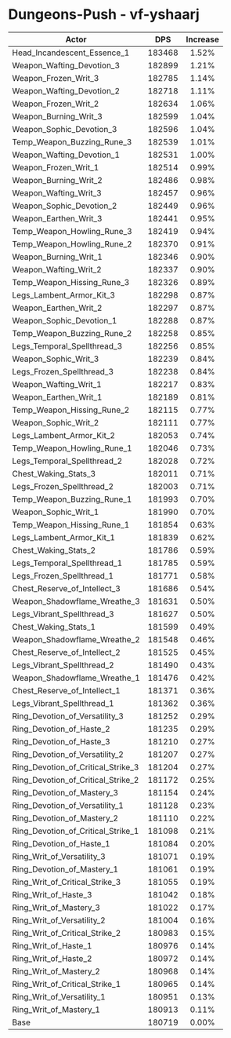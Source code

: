 # Dungeons-Push - vf-yshaarj
| Actor | DPS | Increase |
|---|:---:|:---:|
|Head_Incandescent_Essence_1|183468|1.52%|
|Weapon_Wafting_Devotion_3|182899|1.21%|
|Weapon_Frozen_Writ_3|182785|1.14%|
|Weapon_Wafting_Devotion_2|182718|1.11%|
|Weapon_Frozen_Writ_2|182634|1.06%|
|Weapon_Burning_Writ_3|182599|1.04%|
|Weapon_Sophic_Devotion_3|182596|1.04%|
|Temp_Weapon_Buzzing_Rune_3|182539|1.01%|
|Weapon_Wafting_Devotion_1|182531|1.00%|
|Weapon_Frozen_Writ_1|182514|0.99%|
|Weapon_Burning_Writ_2|182486|0.98%|
|Weapon_Wafting_Writ_3|182457|0.96%|
|Weapon_Sophic_Devotion_2|182449|0.96%|
|Weapon_Earthen_Writ_3|182441|0.95%|
|Temp_Weapon_Howling_Rune_3|182419|0.94%|
|Temp_Weapon_Howling_Rune_2|182370|0.91%|
|Weapon_Burning_Writ_1|182346|0.90%|
|Weapon_Wafting_Writ_2|182337|0.90%|
|Temp_Weapon_Hissing_Rune_3|182326|0.89%|
|Legs_Lambent_Armor_Kit_3|182298|0.87%|
|Weapon_Earthen_Writ_2|182297|0.87%|
|Weapon_Sophic_Devotion_1|182288|0.87%|
|Temp_Weapon_Buzzing_Rune_2|182258|0.85%|
|Legs_Temporal_Spellthread_3|182256|0.85%|
|Weapon_Sophic_Writ_3|182239|0.84%|
|Legs_Frozen_Spellthread_3|182238|0.84%|
|Weapon_Wafting_Writ_1|182217|0.83%|
|Weapon_Earthen_Writ_1|182189|0.81%|
|Temp_Weapon_Hissing_Rune_2|182115|0.77%|
|Weapon_Sophic_Writ_2|182111|0.77%|
|Legs_Lambent_Armor_Kit_2|182053|0.74%|
|Temp_Weapon_Howling_Rune_1|182046|0.73%|
|Legs_Temporal_Spellthread_2|182028|0.72%|
|Chest_Waking_Stats_3|182011|0.71%|
|Legs_Frozen_Spellthread_2|182003|0.71%|
|Temp_Weapon_Buzzing_Rune_1|181993|0.70%|
|Weapon_Sophic_Writ_1|181990|0.70%|
|Temp_Weapon_Hissing_Rune_1|181854|0.63%|
|Legs_Lambent_Armor_Kit_1|181839|0.62%|
|Chest_Waking_Stats_2|181786|0.59%|
|Legs_Temporal_Spellthread_1|181785|0.59%|
|Legs_Frozen_Spellthread_1|181771|0.58%|
|Chest_Reserve_of_Intellect_3|181686|0.54%|
|Weapon_Shadowflame_Wreathe_3|181631|0.50%|
|Legs_Vibrant_Spellthread_3|181627|0.50%|
|Chest_Waking_Stats_1|181599|0.49%|
|Weapon_Shadowflame_Wreathe_2|181548|0.46%|
|Chest_Reserve_of_Intellect_2|181525|0.45%|
|Legs_Vibrant_Spellthread_2|181490|0.43%|
|Weapon_Shadowflame_Wreathe_1|181476|0.42%|
|Chest_Reserve_of_Intellect_1|181371|0.36%|
|Legs_Vibrant_Spellthread_1|181362|0.36%|
|Ring_Devotion_of_Versatility_3|181252|0.29%|
|Ring_Devotion_of_Haste_2|181235|0.29%|
|Ring_Devotion_of_Haste_3|181210|0.27%|
|Ring_Devotion_of_Versatility_2|181207|0.27%|
|Ring_Devotion_of_Critical_Strike_3|181204|0.27%|
|Ring_Devotion_of_Critical_Strike_2|181172|0.25%|
|Ring_Devotion_of_Mastery_3|181154|0.24%|
|Ring_Devotion_of_Versatility_1|181128|0.23%|
|Ring_Devotion_of_Mastery_2|181110|0.22%|
|Ring_Devotion_of_Critical_Strike_1|181098|0.21%|
|Ring_Devotion_of_Haste_1|181084|0.20%|
|Ring_Writ_of_Versatility_3|181071|0.19%|
|Ring_Devotion_of_Mastery_1|181061|0.19%|
|Ring_Writ_of_Critical_Strike_3|181055|0.19%|
|Ring_Writ_of_Haste_3|181042|0.18%|
|Ring_Writ_of_Mastery_3|181022|0.17%|
|Ring_Writ_of_Versatility_2|181004|0.16%|
|Ring_Writ_of_Critical_Strike_2|180983|0.15%|
|Ring_Writ_of_Haste_1|180976|0.14%|
|Ring_Writ_of_Haste_2|180972|0.14%|
|Ring_Writ_of_Mastery_2|180968|0.14%|
|Ring_Writ_of_Critical_Strike_1|180965|0.14%|
|Ring_Writ_of_Versatility_1|180951|0.13%|
|Ring_Writ_of_Mastery_1|180913|0.11%|
|Base|180719|0.00%|
